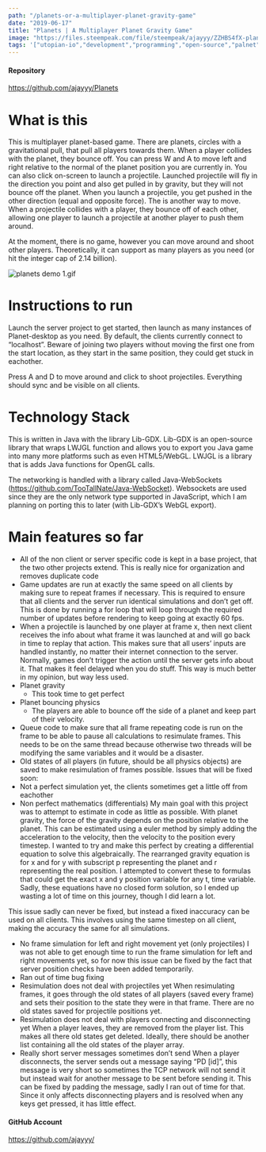 ```yaml
---
path: "/planets-or-a-multiplayer-planet-gravity-game"
date: "2019-06-17"
title: "Planets | A Multiplayer Planet Gravity Game"
image: "https://files.steempeak.com/file/steempeak/ajayyy/ZZHBS4fX-planets20demo201.gif"
tags: '["utopian-io","development","programming","open-source","palnet"]'
---
```


#### Repository
https://github.com/ajayyy/Planets

# What is this
This is multiplayer planet-based game. There are planets, circles with a gravitational pull, that pull all players towards them. When a player collides with the planet, they bounce off. You can press W and A to move left and right relative to the normal of the planet position you are currently in. You can also click on-screen to launch a projectile. Launched projectile will fly in the direction you point and also get pulled in by gravity, but they will not bounce off the planet. When you launch a projectile, you get pushed in the other direction (equal and opposite force). The is another way to move. When a projectile collides with a player, they bounce off of each other, allowing one player to launch a projectile at another player to push them around.

At the moment, there is no game, however you can move around and shoot other players. Theoretically, it can support as many players as you need (or hit the integer cap of 2.14 billion).

![planets demo 1.gif](https://files.steempeak.com/file/steempeak/ajayyy/ZZHBS4fX-planets20demo201.gif)

# Instructions to run

Launch the server project to get started, then launch as many instances of Planet-desktop as you need. By default, the clients currently connect to “localhost”. Beware of joining two players without moving the first one from the start location, as they start in the same position, they could get stuck in eachother.

Press A and D to move around and click to shoot projectiles. Everything should sync and be visible on all clients.

# Technology Stack

This is written in Java with the library Lib-GDX. Lib-GDX is an open-source library that wraps LWJGL function and allows you to export you Java game into many more platforms such as even HTML5/WebGL. LWJGL is a library that is adds Java functions for OpenGL calls.

The networking is handled with a library called Java-WebSockets (https://github.com/TooTallNate/Java-WebSocket). Websockets are used since they are the only network type supported in JavaScript, which I am planning on porting this to later (with Lib-GDX’s WebGL export).
# Main features so far
-	All of the non client or server specific code is kept in a base project, that the two other projects extend. This is really nice for organization and removes duplicate code
-	Game updates are run at exactly the same speed on all clients by making sure to repeat frames if necessary. This is required to ensure that all clients and the server run identical simulations and don’t get off.
This is done by running a for loop that will loop through the required number of updates before rendering to keep going at exactly 60 fps.
-	When a projectile is launched by one player at frame x, then next client receives the info about what frame it was launched at and will go back in time to replay that action. This makes sure that all users’ inputs are handled instantly, no matter their internet connection to the server. Normally, games don’t trigger the action until the server gets info about it. That makes it feel delayed when you do stuff. This way is much better in my opinion, but way less used.
-	Planet gravity
	- This took time to get perfect
-	Planet bouncing physics
	-	The players are able to bounce off the side of a planet and keep part of their velocity.
-	Queue code to make sure that all frame repeating code is run on the frame to be able to pause all calculations to resimulate frames. This needs to be on the same thread because otherwise two threads will be modifying the same variables and it would be a disaster.
-	Old states of all players (in future, should be all physics objects) are saved to make resimulation of frames possible.
Issues that will be fixed soon:
-	Not a perfect simulation yet, the clients sometimes get a little off from eachother
-	Non perfect mathematics (differentials)
My main goal with this project was to attempt to estimate in code as little as possible. With planet gravity, the force of the gravity depends on the position relative to the planet. This can be estimated using a euler method by simply adding the acceleration to the velocity, then the velocity to the position every timestep. I wanted to try and make this perfect by creating a differential equation to solve this algebraically. The rearranged gravity equation is   for x and   for y with subscript p representing the planet and r representing the real position. I attempted to convert these to formulas that could get the exact x and y position variable for any t, time variable. Sadly, these equations have no closed form solution, so I ended up wasting a lot of time on this journey, though I did learn a lot.

This issue sadly can never be fixed, but instead a fixed inaccuracy can be used on all clients. This involves using the same timestep on all client, making the accuracy the same for all simulations.

-	No frame simulation for left and right movement yet (only projectiles)
I was not able to get enough time to run the frame simulation for left and right movements yet, so for now this issue can be fixed by the fact that server position checks have been added temporarily.
-	Ran out of time bug fixing
-	Resimulation does not deal with projectiles yet
When resimulating frames, it goes through the old states of all players (saved every frame) and sets their position to the state they were in that frame. There are no old states saved for projectile positions yet.
-	Resimulation does not deal with players connecting and disconnecting yet
When a player leaves, they are removed from the player list. This makes all there old states get deleted. Ideally, there should be another list containing all the old states of the player array.
-	Really short server messages sometimes don’t send
When a player disconnects, the server sends out a message saying “PD [id]”, this message is very short so sometimes the TCP network will not send it but instead wait for another message to be sent before sending it. This can be fixed by padding the message, sadly I ran out of time for that. Since it only affects disconnecting players and is resolved when any keys get pressed, it has little effect.

#### GitHub Account
https://github.com/ajayyy/